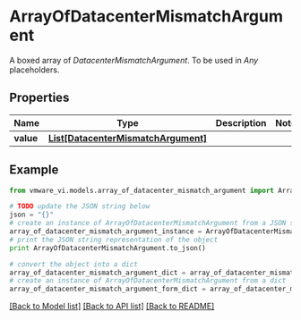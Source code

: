# ArrayOfDatacenterMismatchArgument

A boxed array of *DatacenterMismatchArgument*. To be used in *Any* placeholders. 

## Properties
Name | Type | Description | Notes
------------ | ------------- | ------------- | -------------
**value** | [**List[DatacenterMismatchArgument]**](DatacenterMismatchArgument.md) |  | 

## Example

```python
from vmware_vi.models.array_of_datacenter_mismatch_argument import ArrayOfDatacenterMismatchArgument

# TODO update the JSON string below
json = "{}"
# create an instance of ArrayOfDatacenterMismatchArgument from a JSON string
array_of_datacenter_mismatch_argument_instance = ArrayOfDatacenterMismatchArgument.from_json(json)
# print the JSON string representation of the object
print ArrayOfDatacenterMismatchArgument.to_json()

# convert the object into a dict
array_of_datacenter_mismatch_argument_dict = array_of_datacenter_mismatch_argument_instance.to_dict()
# create an instance of ArrayOfDatacenterMismatchArgument from a dict
array_of_datacenter_mismatch_argument_form_dict = array_of_datacenter_mismatch_argument.from_dict(array_of_datacenter_mismatch_argument_dict)
```
[[Back to Model list]](../README.md#documentation-for-models) [[Back to API list]](../README.md#documentation-for-api-endpoints) [[Back to README]](../README.md)


